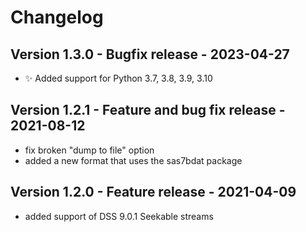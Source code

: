 # Changelog

## Version 1.3.0 - Bugfix release - 2023-04-27
- ✨ Added support for Python 3.7, 3.8, 3.9, 3.10

## Version 1.2.1 - Feature and bug fix release - 2021-08-12

- fix broken "dump to file" option
- added a new format that uses the sas7bdat package

## Version 1.2.0 - Feature release - 2021-04-09

- added support of DSS 9.0.1 Seekable streams
